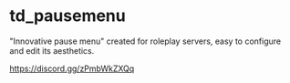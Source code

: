 # td_pausemenu

"Innovative pause menu" created for roleplay servers, easy to configure and edit its aesthetics.

https://discord.gg/zPmbWkZXQq
